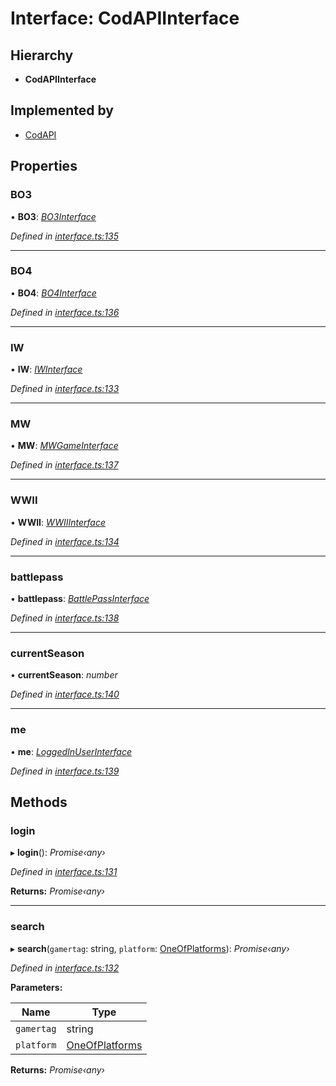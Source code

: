 # Interface: CodAPIInterface

## Hierarchy

* **CodAPIInterface**

## Implemented by

* [CodAPI](../classes/_index_.codapi.md)

## Properties

###  BO3

• **BO3**: *[BO3Interface](_interface_.codapi.bo3interface.md)*

*Defined in [interface.ts:135](https://github.com/antonedvard/act-cod-api/blob/cc9726f/src/interface.ts#L135)*

___

###  BO4

• **BO4**: *[BO4Interface](_interface_.codapi.bo4interface.md)*

*Defined in [interface.ts:136](https://github.com/antonedvard/act-cod-api/blob/cc9726f/src/interface.ts#L136)*

___

###  IW

• **IW**: *[IWInterface](_interface_.codapi.iwinterface.md)*

*Defined in [interface.ts:133](https://github.com/antonedvard/act-cod-api/blob/cc9726f/src/interface.ts#L133)*

___

###  MW

• **MW**: *[MWGameInterface](_interface_.codapi.mwgameinterface.md)*

*Defined in [interface.ts:137](https://github.com/antonedvard/act-cod-api/blob/cc9726f/src/interface.ts#L137)*

___

###  WWII

• **WWII**: *[WWIIInterface](_interface_.codapi.wwiiinterface.md)*

*Defined in [interface.ts:134](https://github.com/antonedvard/act-cod-api/blob/cc9726f/src/interface.ts#L134)*

___

###  battlepass

• **battlepass**: *[BattlePassInterface](_interface_.codapi.battlepassinterface.md)*

*Defined in [interface.ts:138](https://github.com/antonedvard/act-cod-api/blob/cc9726f/src/interface.ts#L138)*

___

###  currentSeason

• **currentSeason**: *number*

*Defined in [interface.ts:140](https://github.com/antonedvard/act-cod-api/blob/cc9726f/src/interface.ts#L140)*

___

###  me

• **me**: *[LoggedInUserInterface](_interface_.codapi.loggedinuserinterface.md)*

*Defined in [interface.ts:139](https://github.com/antonedvard/act-cod-api/blob/cc9726f/src/interface.ts#L139)*

## Methods

###  login

▸ **login**(): *Promise‹any›*

*Defined in [interface.ts:131](https://github.com/antonedvard/act-cod-api/blob/cc9726f/src/interface.ts#L131)*

**Returns:** *Promise‹any›*

___

###  search

▸ **search**(`gamertag`: string, `platform`: [OneOfPlatforms](../modules/_interface_.codapi.md#oneofplatforms)): *Promise‹any›*

*Defined in [interface.ts:132](https://github.com/antonedvard/act-cod-api/blob/cc9726f/src/interface.ts#L132)*

**Parameters:**

Name | Type |
------ | ------ |
`gamertag` | string |
`platform` | [OneOfPlatforms](../modules/_interface_.codapi.md#oneofplatforms) |

**Returns:** *Promise‹any›*
